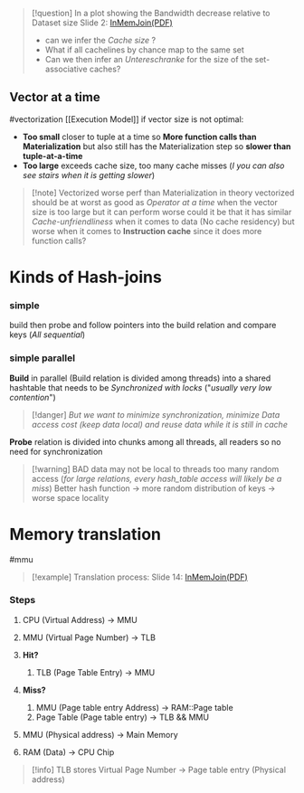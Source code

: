 >[!question] In a plot showing the Bandwidth decrease relative to Dataset size
> Slide 2: [InMemJoin(PDF)](Resources/InMEmJoins.pdf)
> - can we infer the *Cache size* ? 
> - What if all  cachelines by chance map to the same set
> - Can we then infer an *Untereschranke* for the size of the set-associative caches?
## Vector at a time
#vectorization 
[[Execution Model]]
if vector size is not optimal:
- **Too small** closer to tuple at a time so **More function calls than Materialization** but also still has the Materialization step so **slower than tuple-at-a-time**
- **Too large** exceeds cache size, too many cache misses (*I you can also see stairs when it is getting slower*)
>[!note] Vectorized worse perf than Materialization
>in theory vectorized should be at worst as good as *Operator at a time* when the vector size is too large but it can perform worse
>could it be that it has similar *Cache-unfriendliness* when it comes to data (No cache residency) but worse when it comes to **Instruction cache** since it does more function calls?
# Kinds of Hash-joins
### simple
build then probe and follow pointers into the build relation and compare keys (*All sequential*)
### simple parallel
**Build** in parallel (Build relation is divided among threads) into a shared hashtable that needs to be *Synchronized with locks* ("*usually very low contention*")
>[!danger] *But we want to minimize synchronization, minimize Data access cost (keep data local) and reuse data while it is still in cache*

**Probe** relation is divided into chunks among all threads, all readers so no need for synchronization
>[!warning] BAD
>data may not be local to threads
>too many random access (*for large relations, every hash_table access will likely be a miss*)
>Better hash function -> more random distribution of keys -> worse space locality

# Memory translation
#mmu 
>[!example] Translation process: Slide 14: [InMemJoin(PDF)](InMemJoin.pdf)
### Steps
1. CPU (Virtual Address) -> MMU
2. MMU (Virtual Page Number) -> TLB
3. **Hit?**
	1. TLB (Page Table Entry) -> MMU
	
4. **Miss?**
	1. MMU (Page table entry Address) -> RAM::Page table
	2. Page Table (Page table entry) -> TLB && MMU
5. MMU (Physical address) -> Main Memory
6. RAM (Data) -> CPU Chip
>[!info] TLB stores Virtual Page Number -> Page table entry (Physical address)
 